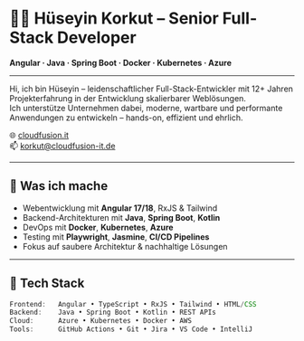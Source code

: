 # 👨‍💻 Hüseyin Korkut – Senior Full-Stack Developer  
**Angular · Java · Spring Boot · Docker · Kubernetes · Azure**

---

Hi, ich bin Hüseyin – leidenschaftlicher Full-Stack-Entwickler mit 12+ Jahren Projekterfahrung in der Entwicklung skalierbarer Weblösungen.  
Ich unterstütze Unternehmen dabei, moderne, wartbare und performante Anwendungen zu entwickeln – hands-on, effizient und ehrlich.

🌐 [cloudfusion.it](https://www.cloudfusion-it.de)  
📫 korkut@cloudfusion-it.de

---

## 🚀 Was ich mache

- Webentwicklung mit **Angular 17/18**, RxJS & Tailwind
- Backend-Architekturen mit **Java**, **Spring Boot**, **Kotlin**
- DevOps mit **Docker**, **Kubernetes**, **Azure**
- Testing mit **Playwright**, **Jasmine**, **CI/CD Pipelines**
- Fokus auf saubere Architektur & nachhaltige Lösungen

---

## 🧰 Tech Stack

```ts
Frontend:   Angular • TypeScript • RxJS • Tailwind • HTML/CSS
Backend:    Java • Spring Boot • Kotlin • REST APIs
Cloud:      Azure • Kubernetes • Docker • AWS
Tools:      GitHub Actions • Git • Jira • VS Code • IntelliJ
